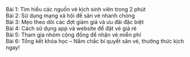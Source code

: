 Bài 1: Tìm hiểu các nguồn vé kịch sinh viên trong 2 phút  
Bài 2: Sử dụng mạng xã hội để săn vé nhanh chóng  
Bài 3: Mẹo theo dõi các đợt giảm giá và ưu đãi đặc biệt  
Bài 4: Cách sử dụng app và website để đặt vé giá rẻ  
Bài 5: Tham gia nhóm cộng đồng để nhận vé miễn phí  
Bài 6: Tổng kết khóa học – Nắm chắc bí quyết săn vé, thưởng thức kịch ngay!